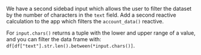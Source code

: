 We have a second sidebad input which allows the user to filter the dataset by the number of characters in the `text` field.
Add a second reactive calculation to the app which filters the `account_data()` reactive.

For `input.chars()` returns a tuple with the lower and upper range of a value, and you can filter the data frame with:
`df[df["text"].str.len().between(*input.chars()]`.
